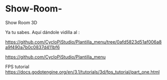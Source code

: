 # Show-Room-
Show Room  3D 

Ya tu sabes. Aquí dándole vidilla al :

https://github.com/CycloPiStudio/Plantilla_menu/tree/0afd5823d51af006a8a9f490a7b0c0837d411bf6

https://github.com/CycloPiStudio/Plantilla_menu

FPS tutorial
https://docs.godotengine.org/en/3.1/tutorials/3d/fps_tutorial/part_one.html

